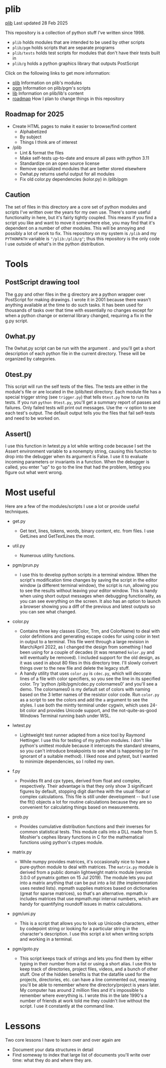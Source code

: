 # plib

[plib](https://github.com/someonesdad1/plib) Last updated 28 Feb 2025 

This repository is a collection of python stuff I've written since 1998.  

* `plib` holds modules that are intended to be used by other scripts
* `plib/pgm` holds scripts that are separate programs
* `plib/tests` holds test scripts for modules that don't have their tests built in
* `plib/g` holds a python graphics library that outputs PostScript

Click on the following links to get more information:

* [plib](doc/modules.html) Information on plib's modules
* [pgm](doc/pgm.html) Information on plib/pgm's scripts
* [lib](doc/lib.html) Information on plib/lib's content
* [roadmap](doc/roadmap.html) How I plan to change things in this repository

## Roadmap for 2025

* Create HTML pages to make it easier to browse/find content
    * Alphabetized
    * By subject
    * Things I think are of interest
* /plib
    * Lint & format the files
    * Make self-tests up-to-date and ensure all pass with python 3.11
    * Standardize on an open source license
    * Remove specialized modules that are better stored elsewhere
    * 0what.py returns useful output for all modules
    * Fix old color.py dependencies (kolor.py) in /plib/pgm

## Caution

The set of files in this directory are a core set of python modules and scripts I've
written over the years for my own use.  There's some useful functionality in here, but
it's fairly tightly coupled.  This means if you find a script you like and want to move
it somewhere else, you may find that it's dependent on a number of other modules.  This
will be annoying and possibly a lot of work to fix.  This repository on my system is
`/plib` and my `PYTHONPATH` variable is `"/plib:/plib/g"`; thus this repository is the
only code I use outside of what's in the python distribution. 

# Tools

## PostScript drawing tool

The g.py and other files in the g directory are a python wrapper over PostScript for
making drawings.  I wrote it in 2001 because there wasn't anything available at the time
to do such tasks.  It has been used for thousands of tasks over that time with
essentially no changes except for when a python change or external library changed,
requiring a fix in the g.py script.

## 0what.py

The 0what.py script can be run with the argument `.` and you'll get a short description
of each python file in the current directory.  These will be organized by categories.

## 0test.py

This script will run the self tests of the files.  The tests are either in the module's
file or are located in the /plib/test directory.  Each module file has a special trigger
string (see `trigger.py`) that tells `0test.py` how to run its tests.  If you run
`python 0test.py`, you'll get a summary report of passes and failures.  Only failed
tests will print out messages.  Use the -v option to see each test's output.  The
default output tells you the files that fail self-tests and need to be worked on.


## Assert()

I use this function in lwtest.py a lot while writing code because I set the Assert
environment variable to a nonempty string, causing this function to drop into the
debugger when its argument is False.  I use it to evaluate incoming parameters or
invariants in a function.  When the debugger is called, you enter "up" to go to the line
that had the problem, letting you figure out what went wrong.

# Most useful

Here are a few of the modules/scripts I use a lot or provide useful techniques.

* get.py
    - Get text, lines, tokens, words, binary content, etc. from files.  I use GetLines
      and GetTextLines the most.

* util.py
    - Numerous utility functions.

* pgm/prun.py
    - I use this to develop python scripts in a terminal window.  When the script's
      modification time changes by saving the script in the editor window (a different
      terminal window), the script is run, allowing you to see the results without
      leaving your editor window.  This is handy when using short output messages when
      debugging functionality, as you can see everything on the screen.  It also has an
      option to launch a browser showing you a diff of the previous and latest outputs
      so you can see what changed.

* color.py
    - Contains three key classes (Color, Trm, and ColorName) to deal with color
      definitions and generating escape codes for using color in text in output to a
      terminal.  This file went through a large revision in March/April 2022, as I
      changed the design from something I had been using for a couple of decades (it was
      renamed `kolor.py` and will eventually be removed).  I included support for the
      old design, as it was used in about 80 files in this directory tree.  I'll slowly
      convert things over to the new file and delete the legacy stuff.  
    - A handy utility that uses `color.py` is `cdec.py`, which will decorate lines of a
      file with color specifiers, so you see the line in its specified color.  Try
      'python /plib/pgm/cdec.py colornames0' and you'll see a demo.  The colornames0 is
      my default set of colors with naming based on the 3 letter names of the resistor
      color code.  Run `color.py` as a script to see the colors and add the `a` argument
      to see the styles.  I use both the mintty terminal under cygwin, which uses 24-bit
      color and provides Unicode support, and the not-quite-as-good Windows Terminal
      running bash under WSL.

* lwtest.py
    - Lightweight test runner adapted from a nice tool by Raymond Hettinger.  I use this
      for testing of my python modules.  I don't like python's unittest module because
      it intercepts the standard streams, so you can't introduce breakpoints to see what
      is happening (or I'm ignorant of a suitable method).  I liked nose and pytest, but
      I wanted to minimize dependencies, so I rolled my own. 

* f.py
    - Provides flt and cpx types, derived from float and complex, respectively.  Their
      advantage is that they only show 3 significant figures by default, stopping digit
      diarrhea with the usual float or complex calculations.  This file is still under
      development -- but I use the flt() objects a lot for routine calculations because
      they are so convenient for calculating things based on measurements.  

* prob.py
    - Provides cumulative distribution functions and their inverses for common
      statistical tests.  This module calls into a DLL made from S. Moshier's cephes
      library functions in C for the mathematical functions using python's ctypes
      module. 

* matrix.py
    - While numpy provides matrices, it's occasionally nice to have a pure-python module
      to deal with matrices.  The `matrix.py` module is derived from a public domain
      lightweight matrix module (version 3.0.0 of pymatrix gotten on 15 Jul 2019).  The
      module lets you put into a matrix anything that can be put into a list (the
      implementation uses nested lists).  mpmath supplies matrices based on dictionaries
      (great for sparse matrices), so that's an alternative.  mpmath.iv includes
      matrices that use mpmath.mpi interval numbers, which are handy for quantifying
      roundoff issues in matrix calculations.

* pgm/uni.py
    - This is a script that allows you to look up Unicode characters, either by
      codepoint string or looking for a particular string in the character's
      description.  I use this script a lot when writing scripts and working in a
      terminal.

* pgm/goto.py
    - This script keeps track of strings and lets you find them by either typing in
      their number from a list or using a short alias.  I use this to keep track of
      directories, project files, videos, and a bunch of other stuff.  One of the hidden
      benefits is that the datafile used for the projects, directories, etc. can have a
      line commented out, meaning you'll be able to remember where the directory/project
      is years later.  My computer has around 2 million files and it's impossible to
      remember where everything is.  I wrote this in the late 1990's a number of friends
      at work told me they couldn't live without the script.  I use it constantly at the
      command line.

# Lessons

Two core lessons I have to learn over and over again are 

* Document your data structures in detail
* Find someway to index that large list of documents you'll write over time: what they do and where
  they are.

